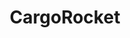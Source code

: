 ---
layout: home
title: CargoRocket

logo: cargorocket-logo.svg
main-headline: Lastenfahrrad Routing
second-headline: Das Erste seiner Art
present-img: present-map.png
main-button: Zum Blog
team:
    headline: Das Team
    description: Wir sind ein interdisziplinäres Team, das sich am liebsten den ganzen Tag mit nachhaltigen Mobilitätsthemen beschäftigt. Wir haben uns beim MobiData BW Hackathon zusammengefunden und dort das Projekt CargoRocket gemeinsam gestartet.
    members:
        - name: David Prenninger
          skills: Prototyper, kümmert sich um alle DevOps & App Themen.
          img: david.jpg
        - name: Alexandra Kapp
          skills: Geodaten und GIS Profi. Verleiht Daten und Projekt Struktur.
          img: alexandra.jpg
        - name: Henri Chilla
          skills: Fahrrad Enthusiast und OpenStreetMap Experte.
          img: henri.jpg
project:
    headline: Das Projekt
    description: CargoRocket macht das Fahren von Lastenfahrrädern so einfach wie möglich. Offenheit und Transparenz von Erkenntnissen, Datenquellen und Softwaretools sind uns wichtig. Daher begleiten wir  die Entwicklung unserer Arbeit in unserem Blog. Weiterverwendung der Ergebnisse ist ausdrücklich erwünscht!
    products: 
      - name: CargoRocket App
        img: 
        description: Immer mehr Personen aber auch Logistikunternehmen setzen auf emissonsarme Lastenfahrräder. Der Bedarf an geeigneter Infrastruktur, wie flächendeckenden, breiten Radwegen, wird immer größer. Allerdings wird die Transformation unserer Städte noch viele Jahre benötigen. Deshalb möchten wir ein speziell auf die Bedürfnisse von Lastenräder angepasstes Routing entwickeln.
      - name: CargoBikeIndex
        img: 
        description: Zu schmale Radwege, Barrieren oder Bordsteine, können für Fahrräder lästig aber für Lastenräder unpassierbar sein. Mithilfe des CargoBike Index wollen wir auf einer Karte die für Lastenräder (weniger) geeigneten Straßen in Baden-Württemberg darstellen.
blog:
    headline: Blog
contact:
    headline: Kontakt
---